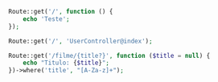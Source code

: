 
```php
Route::get('/', function () {
	echo 'Teste';
});

Route::get('/', 'UserController@index');

Route::get('/filme/{title?}', function ($title = null) {
	echo "Titulo: {$title}";
})->where('title', "[A-Za-z]+");
```

<!--stackedit_data:
eyJoaXN0b3J5IjpbMjA5NzAyNDI0MF19
-->